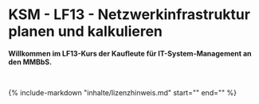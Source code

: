 # KSM - LF13 - Netzwerkinfrastruktur planen und kalkulieren

**Willkommen im LF13-Kurs der Kaufleute für IT-System-Management an den MMBbS.**

<br>

{%
   include-markdown "inhalte/lizenzhinweis.md"
   start="<!--include-start-->"
   end="<!--include-end-->"
%}